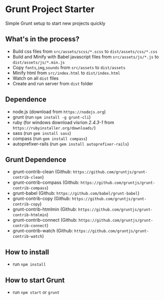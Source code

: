 # Grunt Project Starter
Simple Grunt setup to start new projects quickly

## What's in the process?
* Build css files from `src/assets/scss/*.scss` to `dist/assets/css/*.css`
* Build and Minify with Babel javascript files from `src/assets/js/*.js` to `dist/assets/js/*.min.js` 
* Copy `fonts`,`img`,`sounds` from `src/assets` to `dist/assets`
* Minify html from `src/index.html` to `dist/index.html`
* Watch on all `dist` files
* Create and run server from `dist` folder

## Dependence
* node.js (download from `https://nodejs.org`)
* grunt (run `npm install -g grunt-cli`)
* ruby (for windows download visrion *2.4.3-1* from `https://rubyinstaller.org/downloads/`)
* sass (run `gem install sass`)
* compass (run `gem install compass`)
* autoprefixer-rails (run `gem install autoprefixer-rails`)

## Grunt Dependence
* grunt-contrib-clean (Github: `https://github.com/gruntjs/grunt-contrib-clean`)
* grunt-contrib-compass (Github: `https://github.com/gruntjs/grunt-contrib-compass`)
* grunt-babel (Github: `https://github.com/babel/grunt-babel`)
* grunt-contrib-copy (Github: `https://github.com/gruntjs/grunt-contrib-copy`)
* grunt-contrib-htmlmin (Github: `https://github.com/gruntjs/grunt-contrib-htmlmin`)
* grunt-contrib-connect (Github: `https://github.com/gruntjs/grunt-contrib-connect`)
* grunt-contrib-watch (Github: `https://github.com/gruntjs/grunt-contrib-watch`)

## How to install
* run `npm install`

## How to start Grunt
* run `npm start` or `grunt`